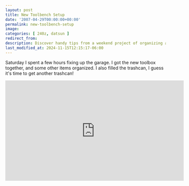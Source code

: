 ```yaml
---
layout: post
title: New Toolbench Setup
date: '2007-04-29T00:00:00+00:00'
permalink: new-toolbench-setup
image: 
categories: [ 240z, datsun ]
redirect_from:
description: Discover handy tips from a weekend project of organizing a garage, assembling a toolbox, and managing waste efficiently.
last_modified_at: 2024-11-15T12:15:17-06:00
---
```


Saturday I spent a few hours fixing up the garage. I got the new toolbox together, and some other items organized. I also filled the trashcan, I guess it's time to get another trashcan!

<iframe width="560" height="315" src="https://www.youtube.com/embed/Qdq2hwSSFyU?si=S_Y0LrXU9NQHKoNu" title="YouTube video player" frameborder="0" allow="accelerometer; autoplay; clipboard-write; encrypted-media; gyroscope; picture-in-picture; web-share" referrerpolicy="strict-origin-when-cross-origin" allowfullscreen></iframe>



